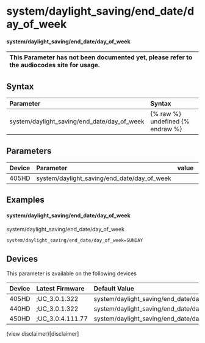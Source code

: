 ﻿---
description: system/daylight_saving/end_date/day_of_week
search:
    keywords: ['system','daylight_saving','end_date','day_of_week']
---

# system/daylight_saving/end_date/day_of_week

#### system/daylight_saving/end_date/day_of_week


| This Parameter has not been documented yet, please refer to the audiocodes site for usage.  |
| :--- |

## Syntax
| Parameter | Syntax |
| :--- | :--- |
|system/daylight_saving/end_date/day_of_week | {% raw %} undefined {% endraw %} |

## Parameters
|Device|Parameter|value|Description|
|:---|:---|:---|:---|
| 405HD | system/daylight_saving/end_date/day_of_week |  |  |

## Examples
#### system/daylight_saving/end_date/day_of_week

system/daylight_saving/end_date/day_of_week

```
system/daylight_saving/end_date/day_of_week=SUNDAY
```

## Devices
This parameter is available on the following devices

| Device | Latest Firmware | Default Value |
|:---|:---|:---|
| 405HD | ;UC_3.0.1.322 | system/daylight_saving/end_date/day_of_week=SUNDAY 
| 440HD | ;UC_3.0.1.322 | system/daylight_saving/end_date/day_of_week=SUNDAY 
| 450HD | ;UC_3.0.4.111.77 | system/daylight_saving/end_date/day_of_week=SUNDAY 

(view disclaimer)[disclaimer]
